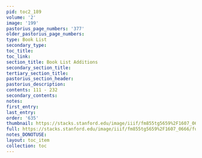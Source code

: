 ```yaml
---
pid: toc2_189
volume: '2'
image: '199'
pastorius_page_numbers: '377'
older_pastorius_page_numbers: 
type: Book List
secondary_type: 
toc_title: 
toc_link: 
section_title: Book List Additions
secondary_section_title: 
tertiary_section_title: 
pastorius_section_header: 
pastorius_description: 
contents: 111 - 232
secondary_contents: 
notes: 
first_entry: 
last_entry: 
order: '635'
thumbnail: https://stacks.stanford.edu/image/iiif/fm855tg5659%2F1607_0666/full/100,/0/default.jpg
full: https://stacks.stanford.edu/image/iiif/fm855tg5659%2F1607_0666/full/full/0/default.jpg
notes_DONOTUSE: 
layout: toc_item
collection: toc
---
```

